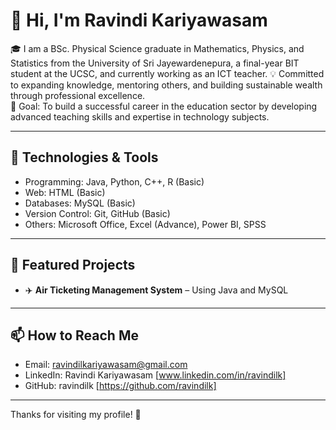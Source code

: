# 👋 Hi, I'm Ravindi Kariyawasam

🎓 I am a BSc. Physical Science graduate in Mathematics, Physics, and Statistics from the University of Sri Jayewardenepura, a final-year BIT student at the UCSC, and currently working as an ICT teacher.
💡 Committed to expanding knowledge, mentoring others, and building sustainable wealth through professional excellence.  
🎯 Goal: To build a successful career in the education sector by developing advanced teaching skills and expertise in technology subjects.

---

## 🔧 Technologies & Tools

- Programming: Java, Python, C++, R (Basic)
- Web: HTML (Basic)
- Databases: MySQL (Basic)
- Version Control: Git, GitHub (Basic)
- Others: Microsoft Office, Excel (Advance), Power BI, SPSS

---

## 📌 Featured Projects

- ✈️ **Air Ticketing Management System** – Using Java and MySQL

---

## 📫 How to Reach Me

- Email: ravindilkariyawasam@gmail.com 
- LinkedIn: Ravindi Kariyawasam [www.linkedin.com/in/ravindilk] 
- GitHub: ravindilk [https://github.com/ravindilk]

---

Thanks for visiting my profile! 🌟
